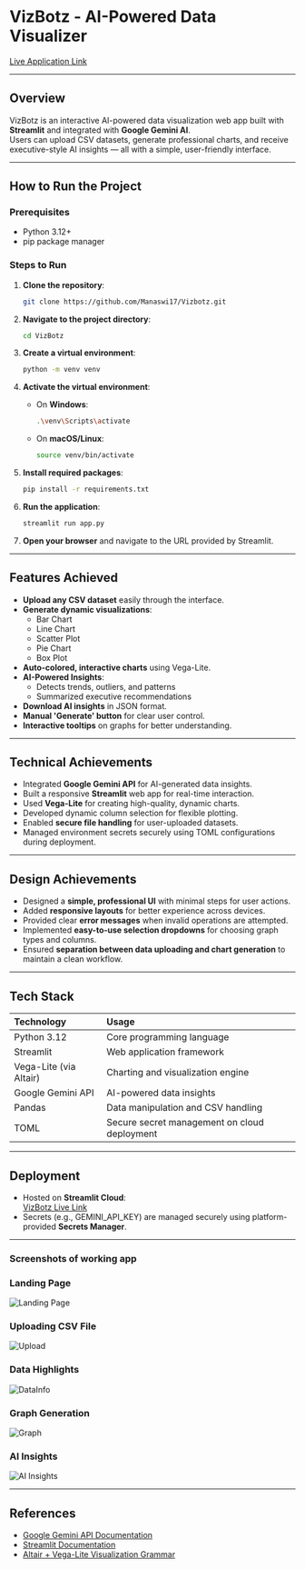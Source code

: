 # VizBotz - AI-Powered Data Visualizer 

[Live Application Link](https://vizbotz.streamlit.app/)

---

## **Overview**
VizBotz is an interactive AI-powered data visualization web app built with **Streamlit** and integrated with **Google Gemini AI**.  
Users can upload CSV datasets, generate professional charts, and receive executive-style AI insights — all with a simple, user-friendly interface.

---

## **How to Run the Project**

### Prerequisites
- Python 3.12+
- pip package manager

### Steps to Run

1. **Clone the repository**:
   ```bash
   git clone https://github.com/Manaswi17/Vizbotz.git
   ```

2. **Navigate to the project directory**:
   ```bash
   cd VizBotz
   ```

3. **Create a virtual environment**:
   ```bash
   python -m venv venv
   ```

4. **Activate the virtual environment**:
   - On **Windows**:
     ```bash
     .\venv\Scripts\activate
     ```
   - On **macOS/Linux**:
     ```bash
     source venv/bin/activate
     ```

5. **Install required packages**:
   ```bash
   pip install -r requirements.txt
   ```

6. **Run the application**:
   ```bash
   streamlit run app.py
   ```

7. **Open your browser** and navigate to the URL provided by Streamlit.

---

## **Features Achieved**

- **Upload any CSV dataset** easily through the interface.
- **Generate dynamic visualizations**:
  - Bar Chart
  - Line Chart
  - Scatter Plot
  - Pie Chart
  - Box Plot
- **Auto-colored, interactive charts** using Vega-Lite.
- **AI-Powered Insights**:
  - Detects trends, outliers, and patterns
  - Summarized executive recommendations
- **Download AI insights** in JSON format.
- **Manual 'Generate' button** for clear user control.
- **Interactive tooltips** on graphs for better understanding.

---

## **Technical Achievements**

- Integrated **Google Gemini API** for AI-generated data insights.
- Built a responsive **Streamlit** web app for real-time interaction.
- Used **Vega-Lite** for creating high-quality, dynamic charts.
- Developed dynamic column selection for flexible plotting.
- Enabled **secure file handling** for user-uploaded datasets.
- Managed environment secrets securely using TOML configurations during deployment.

---

## **Design Achievements**

- Designed a **simple, professional UI** with minimal steps for user actions.
- Added **responsive layouts** for better experience across devices.
- Provided clear **error messages** when invalid operations are attempted.
- Implemented **easy-to-use selection dropdowns** for choosing graph types and columns.
- Ensured **separation between data uploading and chart generation** to maintain a clean workflow.

---

## **Tech Stack**

| Technology | Usage |
|:---|:---|
| Python 3.12 | Core programming language |
| Streamlit | Web application framework |
| Vega-Lite (via Altair) | Charting and visualization engine |
| Google Gemini API | AI-powered data insights |
| Pandas | Data manipulation and CSV handling |
| TOML | Secure secret management on cloud deployment |

---

## **Deployment**

- Hosted on **Streamlit Cloud**:  
[VizBotz Live Link](https://vizbotz.streamlit.app/)
- Secrets (e.g., GEMINI_API_KEY) are managed securely using platform-provided **Secrets Manager**.

---
### **Screenshots of working app**
### **Landing Page**
![Landing Page](images/Landing.jpg) 
### **Uploading CSV File**
![Upload](images/Upload.jpg) 
### **Data Highlights**
![DataInfo](images/DataInfo.jpg)  
### **Graph Generation**
![Graph](images/Graph.jpg) 
### **AI Insights**
![AI Insights](images/AI.jpg)    
 
---

## References
- [Google Gemini API Documentation](https://ai.google.dev/gemini-api/docs)
- [Streamlit Documentation](https://docs.streamlit.io/)
- [Altair + Vega-Lite Visualization Grammar](https://vega.github.io/vega-lite/)

